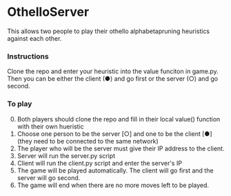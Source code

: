 # OthelloServer

This allows two people to play their othello alphabetapruning heuristics against each other.

### Instructions
Clone the repo and enter your heuristic into the value funciton in game.py. Then you can be either the client (●) and go first or the server (○) and go second.

### To play

0) Both players should clone the repo and fill in their local value() function with their own hueristic 
1) Choose one person to be the server [○] and one to be the client [●] (they need to be connected to the same network)
2) The player who will be the server must give their IP address to the client.
3) Server will run the server.py script
4) Client will run the client.py script and enter the server's IP
5) The game will be played automatically. The client will go first and the server will go second.
6) The game will end when there are no more moves left to be played.